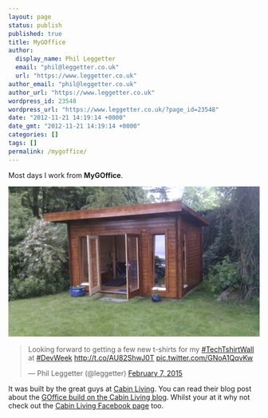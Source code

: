 ```yaml
---
layout: page
status: publish
published: true
title: MyGOffice
author:
  display_name: Phil Leggetter
  email: "phil@leggetter.co.uk"
  url: "https://www.leggetter.co.uk"
author_email: "phil@leggetter.co.uk"
author_url: "https://www.leggetter.co.uk"
wordpress_id: 23548
wordpress_url: "https://www.leggetter.co.uk/?page_id=23548"
date: "2012-11-21 14:19:14 +0000"
date_gmt: "2012-11-21 14:19:14 +0000"
categories: []
tags: []
permalink: /mygoffice/
---
```


<p>Most days I work from <strong>MyGOffice</strong>.</p>
<p><img src="/wp-content/uploads/2012/11/mygoffice-1024x613.jpg" alt="mygoffice" class="aligncenter size-large wp-image-23936" /></p>

<blockquote class="twitter-tweet" data-lang="en"><p lang="en" dir="ltr">Looking forward to getting a few new t-shirts for my <a href="https://twitter.com/hashtag/TechTshirtWall?src=hash">#TechTshirtWall</a> at <a href="https://twitter.com/hashtag/DevWeek?src=hash">#DevWeek</a> <a href="http://t.co/AU82ShwJ0T">http://t.co/AU82ShwJ0T</a> <a href="http://t.co/GNoA1QqvKw">pic.twitter.com/GNoA1QqvKw</a></p>&mdash; Phil Leggetter (@leggetter) <a href="https://twitter.com/leggetter/status/564129109752545280">February 7, 2015</a></blockquote>
<script async src="//platform.twitter.com/widgets.js" charset="utf-8"></script>

<p>It was built by the great guys at <a href="http://www.cabinliving.co.uk/">Cabin Living</a>. You can read their blog post about the <a href="http://cabin-living.blogspot.co.uk/2011/11/garden-office-building-in-dollar.html">GOffice build on the Cabin Living blog</a>. Whilst your at it why not check out the <a href="http://www.facebook.com/logcabinliving">Cabin Living Facebook page</a> too.</p>
